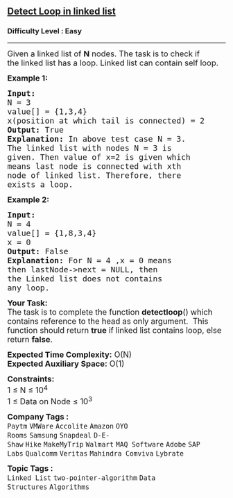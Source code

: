 <h2><a href="https://www.geeksforgeeks.org/problems/detect-loop-in-linked-list/1?page=1&category=Linked%20List&difficulty=Easy&sortBy=submissions">Detect Loop in linked list</a></h2><h3>Difficulty Level : Easy</h3><hr><div class="problems_problem_content__Xm_eO"><p><span style="font-size:18px">Given a linked list of <strong>N</strong> nodes. The task is to check if the&nbsp;linked list has a loop. Linked list can contain&nbsp;self loop.</span></p>

<p><span style="font-size:18px"><strong>Example 1:</strong></span></p>

<pre><span style="font-size:18px"><strong>Input:
</strong>N = 3
value[] = {1,3,4}
x(position at which tail is connected) = 2
<strong>Output: </strong>True<strong>
Explanation: </strong>In above test case N = 3.
</span><span style="font-size:18px">The linked list with nodes N = 3 is
given. Then value of&nbsp;x=2 is given which
means last node is connected with xth
node of linked list. Therefore, there
exists a loop.</span></pre>

<p><span style="font-size:18px"><strong>Example 2:</strong></span></p>

<pre><span style="font-size:18px"><strong>Input:
</strong>N = 4
value[] = {1,8,3,4}
x = 0
<strong>Output: </strong>False<strong>
Explanation: </strong>For N = 4 ,x = 0 means
then lastNode-&gt;next = NULL, then
the&nbsp;Linked list does not contains
any loop.</span></pre>

<p><span style="font-size:18px"><strong>Your Task:</strong><br>
The task is to complete the function <strong>detectloop</strong>() which contains reference to the head as only argument.&nbsp; This function should return <strong>true</strong>&nbsp;if linked list contains loop, else return <strong>false</strong>.</span></p>

<p><span style="font-size:18px"><strong>Expected Time Complexity:</strong>&nbsp;O(N)<br>
<strong>Expected Auxiliary Space:</strong>&nbsp;O(1)</span></p>

<p><span style="font-size:18px"><strong>Constraints:</strong></span><br>
<span style="font-size:18px">1 ≤ N ≤ 10<sup>4</sup><br>
1 ≤ Data on Node ≤ 10<sup>3</sup></span></p>
</div><p><span style=font-size:18px><strong>Company Tags : </strong><br><code>Paytm</code>&nbsp;<code>VMWare</code>&nbsp;<code>Accolite</code>&nbsp;<code>Amazon</code>&nbsp;<code>OYO Rooms</code>&nbsp;<code>Samsung</code>&nbsp;<code>Snapdeal</code>&nbsp;<code>D-E-Shaw</code>&nbsp;<code>Hike</code>&nbsp;<code>MakeMyTrip</code>&nbsp;<code>Walmart</code>&nbsp;<code>MAQ Software</code>&nbsp;<code>Adobe</code>&nbsp;<code>SAP Labs</code>&nbsp;<code>Qualcomm</code>&nbsp;<code>Veritas</code>&nbsp;<code>Mahindra Comviva</code>&nbsp;<code>Lybrate</code>&nbsp;<br><p><span style=font-size:18px><strong>Topic Tags : </strong><br><code>Linked List</code>&nbsp;<code>two-pointer-algorithm</code>&nbsp;<code>Data Structures</code>&nbsp;<code>Algorithms</code>&nbsp;